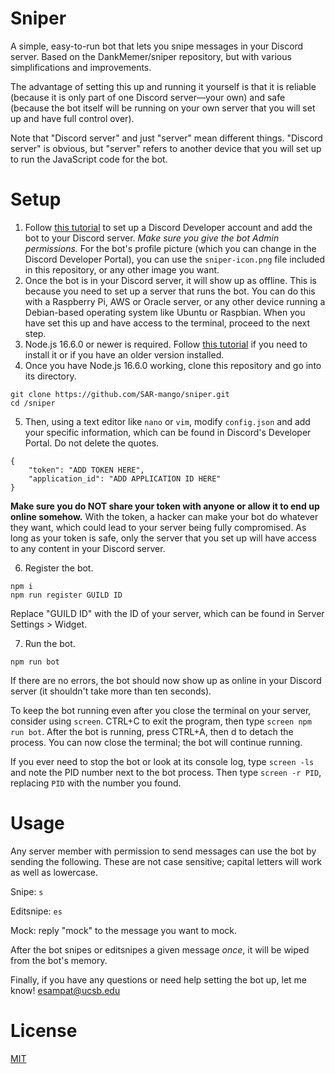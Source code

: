 # Sniper
A simple, easy-to-run bot that lets you snipe messages in your Discord server. Based on the DankMemer/sniper repository, but with various simplifications and improvements.

The advantage of setting this up and running it yourself is that it is reliable (because it is only part of one Discord server—your own) and safe (because the bot itself will be running on your own server that you will set up and have full control over).

Note that "Discord server" and just "server" mean different things. "Discord server" is obvious, but "server" refers to another device that you will set up to run the JavaScript code for the bot.

# Setup
1. Follow [this tutorial](https://discordpy.readthedocs.io/en/stable/discord.html) to set up a Discord Developer account and add the bot to your Discord server. *Make sure you give the bot Admin permissions.* For the bot's profile picture (which you can change in the Discord Developer Portal), you can use the ```sniper-icon.png``` file included in this repository, or any other image you want.
2. Once the bot is in your Discord server, it will show up as offline. This is because you need to set up a server that runs the bot. You can do this with a Raspberry Pi, AWS or Oracle server, or any other device running a Debian-based operating system like Ubuntu or Raspbian. When you have set this up and have access to the terminal, proceed to the next step.
3. Node.js 16.6.0 or newer is required. Follow [this tutorial](https://lindevs.com/install-node-js-and-npm-on-raspberry-pi/) if you need to install it or if you have an older version installed.
4. Once you have Node.js 16.6.0 working, clone this repository and go into its directory.

```
git clone https://github.com/SAR-mango/sniper.git
cd /sniper
```

5. Then, using a text editor like ``nano`` or ``vim``, modify ``config.json`` and add your specific information, which can be found in Discord's Developer Portal. Do not delete the quotes.

```
{
	"token": "ADD TOKEN HERE",
	"application_id": "ADD APPLICATION ID HERE"
}
```

**Make sure you do NOT share your token with anyone or allow it to end up online somehow.** With the token, a hacker can make your bot do whatever they want, which could lead to your server being fully compromised. As long as your token is safe, only the server that you set up will have access to any content in your Discord server.

6. Register the bot.

```
npm i
npm run register GUILD ID
```

Replace "GUILD ID" with the ID of your server, which can be found in Server Settings > Widget.

7. Run the bot.

``npm run bot``

If there are no errors, the bot should now show up as online in your Discord server (it shouldn't take more than ten seconds).

To keep the bot running even after you close the terminal on your server, consider using ``screen``. CTRL+C to exit the program, then type ``screen npm run bot``. After the bot is running, press CTRL+A, then d to detach the process. You can now close the terminal; the bot will continue running.

If you ever need to stop the bot or look at its console log, type ``screen -ls`` and note the PID number next to the bot process. Then type ``screen -r PID``, replacing ``PID`` with the number you found.

# Usage
Any server member with permission to send messages can use the bot by sending the following. These are not case sensitive; capital letters will work as well as lowercase.

Snipe: ``s``

Editsnipe: ``es``

Mock: reply "mock" to the message you want to mock.

After the bot snipes or editsnipes a given message *once*, it will be wiped from the bot's memory.

Finally, if you have any questions or need help setting the bot up, let me know! esampat@ucsb.edu

# License
[MIT](https://tldrlegal.com/license/mit-license)
